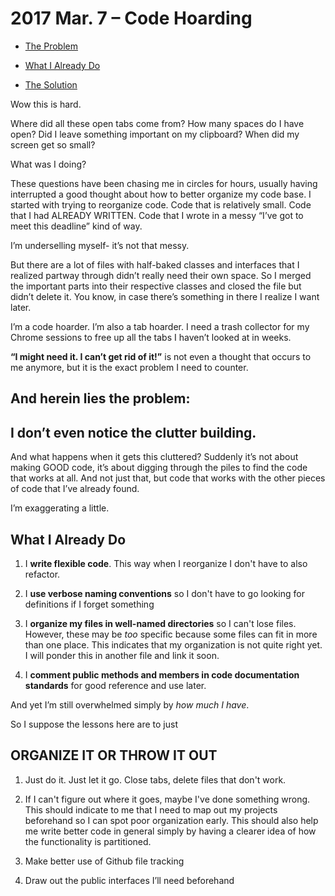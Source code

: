 # 2017 Mar. 7 – Code Hoarding

* [The Problem](#i-don't-even-notice-the-clutter-building)

* [What I Already Do](#what-i-already-do)

* [The Solution](#organize-it-or-throw-it-out)

Wow this is hard. 

Where did all these open tabs come from? 
How many spaces do I have open? 
Did I leave something important on my clipboard? 
When did my screen get so small? 

What was I doing?

These questions have been chasing me in circles for hours, 
usually having interrupted a good thought about how to better organize my code base. 
I started with trying to reorganize code. Code that is relatively small. 
Code that I had ALREADY WRITTEN. Code that I wrote in a messy 
“I’ve got to meet this deadline” kind of way.

I’m underselling myself- it’s not that messy. 

But there are a lot of files with half-baked classes and interfaces that I realized 
partway through didn’t really need their own space. So I merged the important parts into 
their respective classes and closed the file but didn’t delete it. You know, in case 
there’s something in there I realize I want later.

I’m a code hoarder. I’m also a tab hoarder. I need a trash collector for my Chrome sessions 
to free up all the tabs I haven’t looked at in weeks.  

**“I might need it. I can’t get rid of it!”** is not even a thought that occurs to me anymore, 
but it is the exact problem I need to counter. 

## And herein lies the problem:

## I don’t even notice the clutter building.

And what happens when it gets this cluttered? Suddenly it’s not about making GOOD code, 
it’s about digging through the piles to find the code that works at all. And not just that, 
but code that works with the other pieces of code that I’ve already found.

I’m exaggerating a little. 

## What I Already Do

1. I **write flexible code**. This way when I reorganize I don't have to also refactor. 

2. I **use verbose naming conventions** so I don't have to go looking for definitions if I forget something

3. I **organize my files in well-named directories** so I can't lose files. However, these may be *too*
specific because some files can fit in more than one place. This indicates that my organization is not
quite right yet. I will ponder this in another file and link it soon.

4. I **comment public methods and members in code documentation standards** for good reference and use later. 

And yet I’m still overwhelmed simply by *how much I have*.

So I suppose the lessons here are to just

## ORGANIZE IT OR THROW IT OUT 

1. Just do it. Just let it go. Close tabs, delete files that don't work.

2. If I can't figure out where it goes, maybe I've done something wrong. This should indicate to me that I need
to map out my projects beforehand so I can spot poor organization early. This should also help me write better 
code in general simply by having a clearer idea of how the functionality is partitioned.

3. Make better use of Github file tracking

4. Draw out the public interfaces I’ll need beforehand
